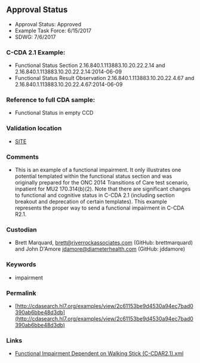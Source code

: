 ## Approval Status 

* Approval Status: Approved
* Example Task Force: 6/15/2017
* SDWG: 7/6/2017

### C-CDA 2.1 Example:

* Functional Status Section 2.16.840.1.113883.10.20.22.2.14 and 2.16.840.1.113883.10.20.22.2.14:2014-06-09
* Functional Status Result Observation 2.16.840.1.113883.10.20.22.4.67 and 2.16.840.1.113883.10.20.22.4.67:2014-06-09

### Reference to full CDA sample:

* Functional Status in empty CCD

### Validation location

* [SITE](https://site.healthit.gov/sandbox-ccda/ccda-validator)


### Comments

* This is an example of a functional impairment. It only illustrates one potential templated within the functional status section and was originally prepared for the ONC 2014 Transitions of Care test scenario, inpatient for MU2 170.314(b)(2). Note that there are significant changes to functional and cognitive status in C-CDA 2.1 (including section breakout and deprecation of certain templates). This example represents the proper way to send a functional impairment in C-CDA R2.1.

### Custodian

* Brett Marquard, brett@riverrockassociates.com (GitHub: brettmarquard) and John D'Amore jdamore@diameterhealth.com (GitHub: jddamore)

### Keywords

* impairment





### Permalink

* [http://cdasearch.hl7.org/examples/view/2c61153be9d4530a94ec7bad0390ab6bbe48d3db](http://cdasearch.hl7.org/examples/view/2c61153be9d4530a94ec7bad0390ab6bbe48d3db)


### Links

* [Functional Impairment Dependent on Walking Stick (C-CDAR2.1).xml](https://github.com/HL7/C-CDA-Examples/tree/master/Functional%20Status/Functional%20Impairment/Functional%20Impairment%20Dependent%20on%20Walking%20Stick%20%28C-CDAR2.1%29.xml)

